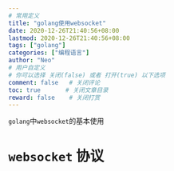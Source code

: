 ```yaml
---
# 常用定义
title: "golang使用websocket"
date: 2020-12-26T21:40:56+08:00
lastmod: 2020-12-26T21:40:56+08:00
tags: ["golang"] 
categories: ["编程语言"]             
author: "Neo"          
# 用户自定义
# 你可以选择 关闭(false) 或者 打开(true) 以下选项
comment: false   # 关闭评论
toc: true       # 关闭文章目录
reward: false	 # 关闭打赏
---
```

`golang`中`websocket`的基本使用

<!--more-->

# `websocket` 协议

